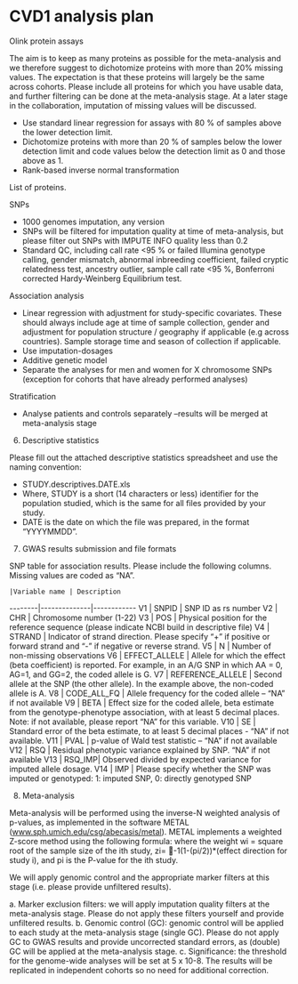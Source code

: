 # CVD1 analysis plan

Olink protein assays

The aim is to keep as many proteins as possible for the meta-analysis and we therefore suggest to dichotomize proteins with more than 20% missing values. The expectation is that these proteins will largely be the same across cohorts. Please include all proteins for which you have usable data, and further filtering can be done at the meta-analysis stage. At a later stage in the collaboration, imputation of missing values will be discussed.
*	Use standard linear regression for assays with 80 % of samples above the lower detection limit. 
*	Dichotomize proteins with more than 20 % of samples below the lower detection limit and code values below the detection limit as 0 and those above as 1. 
*	Rank-based inverse normal transformation

List of proteins. 

SNPs

*	1000 genomes imputation, any version 
*	SNPs will be filtered for imputation quality at time of meta-analysis, but please filter out SNPs with IMPUTE INFO quality less than 0.2
*	Standard QC, including call rate <95 % or failed Illumina genotype calling, gender mismatch, abnormal inbreeding coefficient, failed cryptic relatedness test, ancestry outlier, sample call rate <95 %, Bonferroni corrected Hardy-Weinberg Equilibrium test.

Association analysis

*	Linear regression with adjustment for study-specific covariates. These should always include age at time of sample collection, gender and adjustment for population structure / geography if applicable (e.g across countries). Sample storage time and season of collection if applicable. 
*	Use imputation-dosages
*	Additive genetic model
*	Separate the analyses for men and women for X chromosome SNPs (exception for cohorts that have already performed analyses)

Stratification

*	Analyse patients and controls separately –results will be merged at meta-analysis stage

6.	Descriptive statistics

Please fill out the attached descriptive statistics spreadsheet and use the naming convention: 

*	STUDY.descriptives.DATE.xls
*	Where, STUDY is a short (14 characters or less) identifier for the population studied, which is the same for all files provided by your study.
*	DATE is the date on which the file was prepared, in the format “YYYYMMDD”.

7.	GWAS results submission and file formats

SNP table for association results. Please include the following columns. Missing values are coded as “NA”.

	|Variable name | Description
--------|--------------|------------
V1 | SNPID | SNP ID as rs number
V2 | CHR | Chromosome number (1-22)
V3 | POS | Physical position for the reference sequence (please indicate NCBI build in descriptive file)
V4 | STRAND | Indicator of strand direction. Please specify “+” if positive or forward strand and “-” if negative or reverse strand. 
V5 | N | Number of non-missing observations
V6 | EFFECT_ALLELE | Allele for which the effect (beta coefficient) is reported. For example, in an A/G SNP in which AA = 0, AG=1, and GG=2, the coded allele is G.
V7 | REFERENCE_ALLELE | Second allele at the SNP (the other allele). In the example above, the non-coded allele is A. 
V8 | CODE_ALL_FQ | Allele frequency for the coded allele – “NA” if not available
V9 | BETA | Effect size for the coded allele, beta estimate from the genotype-phenotype association, with at least 5 decimal places. Note: if not available, please report “NA” for this variable.
V10 | SE | Standard error of the beta estimate, to at least 5 decimal places - “NA” if not available. 
V11 | PVAL | p-value of Wald test statistic – “NA” if not available
V12 | RSQ | Residual phenotypic variance explained by SNP. “NA” if not available
V13 | RSQ_IMP| Observed divided by expected variance for imputed allele dosage.
V14 | IMP | Please specify whether the SNP was imputed or genotyped: 1: imputed SNP, 0: directly genotyped SNP

8.	Meta-analysis

Meta-analysis will be performed using the inverse-N weighted analysis of p-values, as implemented in the software METAL (www.sph.umich.edu/csg/abecasis/metal). METAL implements a weighted Z-score method using the following formula: where the weight wi = square root of the sample size of the ith study, zi= -1(1-(pi/2))*(effect direction for study i), and pi is the P-value for the ith study.  
 
We will apply genomic control and the appropriate marker filters at this stage (i.e. please provide unfiltered results). 

a.	Marker exclusion filters: we will apply imputation quality filters at the meta-analysis stage. Please do not apply these filters yourself and provide unfiltered results. 
b.	Genomic control (GC): genomic control will be applied to each study at the meta-analysis stage (single GC). Please do not apply GC to GWAS results and provide uncorrected standard errors, as (double) GC will be applied at the meta-analysis stage. 
c.	Significance: the threshold for the genome-wide analyses will be set at 5 x 10-8. The results will be replicated in independent cohorts so no need for additional correction.
